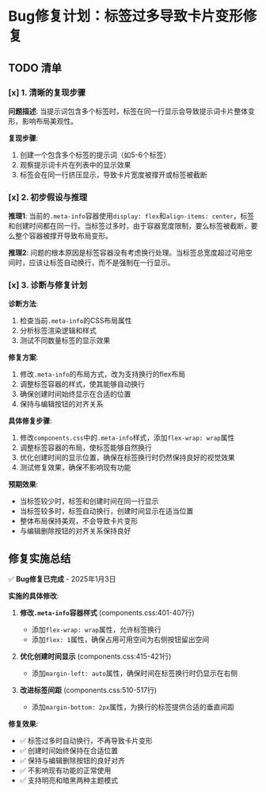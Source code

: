 # Bug修复计划：标签过多导致卡片变形修复

## TODO 清单

### [x] 1. 清晰的复现步骤
**问题描述**: 当提示词包含多个标签时，标签在同一行显示会导致提示词卡片整体变形，影响布局美观性。

**复现步骤**:
1. 创建一个包含多个标签的提示词（如5-6个标签）
2. 观察提示词卡片在列表中的显示效果
3. 标签会在同一行挤压显示，导致卡片宽度被撑开或标签被截断

### [x] 2. 初步假设与推理
**推理1**: 当前的`.meta-info`容器使用`display: flex`和`align-items: center`，标签和创建时间都在同一行。当标签过多时，由于容器宽度限制，要么标签被截断，要么整个容器被撑开导致布局变形。

**推理2**: 问题的根本原因是标签容器没有考虑换行处理。当标签总宽度超过可用空间时，应该让标签自动换行，而不是强制在一行显示。

### [x] 3. 诊断与修复计划
**诊断方法**:
1. 检查当前`.meta-info`的CSS布局属性
2. 分析标签渲染逻辑和样式
3. 测试不同数量标签的显示效果

**修复方案**:
1. 修改`.meta-info`的布局方式，改为支持换行的flex布局
2. 调整标签容器的样式，使其能够自动换行
3. 确保创建时间始终显示在合适的位置
4. 保持与编辑按钮的对齐关系

**具体修复步骤**:
1. 修改`components.css`中的`.meta-info`样式，添加`flex-wrap: wrap`属性
2. 调整标签容器的布局，使标签能够自然换行
3. 优化创建时间的显示位置，确保在标签换行时仍然保持良好的视觉效果
4. 测试修复效果，确保不影响现有功能

**预期效果**:
- 当标签较少时，标签和创建时间在同一行显示
- 当标签较多时，标签自动换行，创建时间显示在适当位置
- 整体布局保持美观，不会导致卡片变形
- 与编辑删除按钮的对齐关系保持良好

## 修复实施总结

✅ **Bug修复已完成** - 2025年1月3日

**实施的具体修改**:

1. **修改`.meta-info`容器样式** (components.css:401-407行)
   - 添加`flex-wrap: wrap`属性，允许标签换行
   - 添加`flex: 1`属性，确保占用可用空间为右侧按钮留出空间

2. **优化创建时间显示** (components.css:415-421行)
   - 添加`margin-left: auto`属性，确保时间在标签换行时仍显示在右侧

3. **改进标签间距** (components.css:510-517行)
   - 添加`margin-bottom: 2px`属性，为换行的标签提供合适的垂直间距

**修复效果**:
- ✅ 标签过多时自动换行，不再导致卡片变形
- ✅ 创建时间始终保持在合适位置
- ✅ 保持与编辑删除按钮的良好对齐
- ✅ 不影响现有功能的正常使用
- ✅ 支持明亮和暗黑两种主题模式